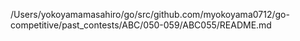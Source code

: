 /Users/yokoyamamasahiro/go/src/github.com/myokoyama0712/go-competitive/past_contests/ABC/050-059/ABC055/README.md
